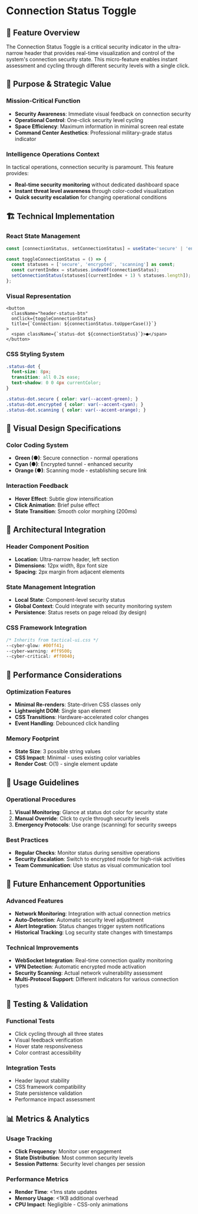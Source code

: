 # Connection Status Toggle

## 🔗 Feature Overview

The Connection Status Toggle is a critical security indicator in the ultra-narrow header that provides real-time visualization and control of the system's connection security state. This micro-feature enables instant assessment and cycling through different security levels with a single click.

## 🎯 Purpose & Strategic Value

### Mission-Critical Function
- **Security Awareness**: Immediate visual feedback on connection security
- **Operational Control**: One-click security level cycling
- **Space Efficiency**: Maximum information in minimal screen real estate
- **Command Center Aesthetics**: Professional military-grade status indicator

### Intelligence Operations Context
In tactical operations, connection security is paramount. This feature provides:
- **Real-time security monitoring** without dedicated dashboard space
- **Instant threat level awareness** through color-coded visualization
- **Quick security escalation** for changing operational conditions

## 🏗 Technical Implementation

### React State Management
```typescript
const [connectionStatus, setConnectionStatus] = useState<'secure' | 'encrypted' | 'scanning'>('secure');

const toggleConnectionStatus = () => {
  const statuses = ['secure', 'encrypted', 'scanning'] as const;
  const currentIndex = statuses.indexOf(connectionStatus);
  setConnectionStatus(statuses[(currentIndex + 1) % statuses.length]);
};
```

### Visual Representation
```tsx
<button 
  className="header-status-btn"
  onClick={toggleConnectionStatus}
  title={`Connection: ${connectionStatus.toUpperCase()}`}
>
  <span className={`status-dot ${connectionStatus}`}>●</span>
</button>
```

### CSS Styling System
```css
.status-dot {
  font-size: 8px;
  transition: all 0.2s ease;
  text-shadow: 0 0 4px currentColor;
}

.status-dot.secure { color: var(--accent-green); }
.status-dot.encrypted { color: var(--accent-cyan); }
.status-dot.scanning { color: var(--accent-orange); }
```

## 🎨 Visual Design Specifications

### Color Coding System
- **Green (●)**: Secure connection - normal operations
- **Cyan (●)**: Encrypted tunnel - enhanced security
- **Orange (●)**: Scanning mode - establishing secure link

### Interaction Feedback
- **Hover Effect**: Subtle glow intensification
- **Click Animation**: Brief pulse effect
- **State Transition**: Smooth color morphing (200ms)

## 📐 Architectural Integration

### Header Component Position
- **Location**: Ultra-narrow header, left section
- **Dimensions**: 12px width, 8px font size
- **Spacing**: 2px margin from adjacent elements

### State Management Integration
- **Local State**: Component-level security status
- **Global Context**: Could integrate with security monitoring system
- **Persistence**: Status resets on page reload (by design)

### CSS Framework Integration
```css
/* Inherits from tactical-ui.css */
--cyber-glow: #00ff41;
--cyber-warning: #ff9500;
--cyber-critical: #ff0040;
```

## 🔧 Performance Considerations

### Optimization Features
- **Minimal Re-renders**: State-driven CSS classes only
- **Lightweight DOM**: Single span element
- **CSS Transitions**: Hardware-accelerated color changes
- **Event Handling**: Debounced click handling

### Memory Footprint
- **State Size**: 3 possible string values
- **CSS Impact**: Minimal - uses existing color variables
- **Render Cost**: O(1) - single element update

## 🚀 Usage Guidelines

### Operational Procedures
1. **Visual Monitoring**: Glance at status dot color for security state
2. **Manual Override**: Click to cycle through security levels
3. **Emergency Protocols**: Use orange (scanning) for security sweeps

### Best Practices
- **Regular Checks**: Monitor status during sensitive operations
- **Security Escalation**: Switch to encrypted mode for high-risk activities
- **Team Communication**: Use status as visual communication tool

## 🔮 Future Enhancement Opportunities

### Advanced Features
- **Network Monitoring**: Integration with actual connection metrics
- **Auto-Detection**: Automatic security level adjustment
- **Alert Integration**: Status changes trigger system notifications
- **Historical Tracking**: Log security state changes with timestamps

### Technical Improvements
- **WebSocket Integration**: Real-time connection quality monitoring
- **VPN Detection**: Automatic encrypted mode activation
- **Security Scanning**: Actual network vulnerability assessment
- **Multi-Protocol Support**: Different indicators for various connection types

## 🧪 Testing & Validation

### Functional Tests
- Click cycling through all three states
- Visual feedback verification
- Hover state responsiveness
- Color contrast accessibility

### Integration Tests
- Header layout stability
- CSS framework compatibility
- State persistence validation
- Performance impact assessment

## 📊 Metrics & Analytics

### Usage Tracking
- **Click Frequency**: Monitor user engagement
- **State Distribution**: Most common security levels
- **Session Patterns**: Security level changes per session

### Performance Metrics
- **Render Time**: <1ms state updates
- **Memory Usage**: <1KB additional overhead
- **CPU Impact**: Negligible - CSS-only animations
